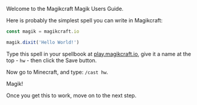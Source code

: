 Welcome to the Magikcraft Magik Users Guide.

Here is probably the simplest spell you can write in Magikcraft:

```javascript
const magik = magikcraft.io

magik.dixit('Hello World!')
```
Type this spell in your spellbook at [play.magikcraft.io](play.magikcraft.io), give it a name at the top - `hw` - then click the Save button.

Now go to Minecraft, and type: `/cast hw`.

Magik!

Once you get this to work, move on to the next step.

